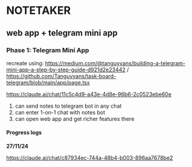 # NOTETAKER

## web app + telegram mini app

### Phase 1: Telegram Mini App

recreate using: https://medium.com/@tanguyvans/building-a-telegram-mini-app-a-step-by-step-guide-d921d2e23442 / https://github.com/Tanguyvans/task-board-telegram/blob/main/app/page.tsx

https://claude.ai/chat/11c5c4d9-a43e-4d8e-96b6-2c0523ebe60e

1. can send notes to telegram bot in any chat
2. can enter 1-on-1 chat with notes bot
3. can open web app and get richer features there

#### Progress logs

**27/11/24**

https://claude.ai/chat/c87934ec-744a-48b4-b003-896aa7678be2
